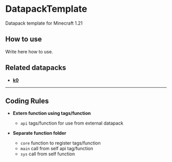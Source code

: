 # DatapackTemplate

Datapack template for Minecraft 1.21

## How to use
Write here how to use.

## Related datapacks
- [**k0**]()

---
## Coding Rules
- **Extern function using tags/function**
  - `api` tags/function for use from external datapack

- **Separate function folder**
  - `core` function to register tags/function
  - `main` call from self api tag/function
  - `sys`  call from self function
